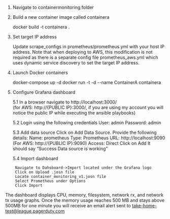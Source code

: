 1. Navigate to containermonitoring folder

2. Build a new container image called containera

	docker build -t containera .

3. Set target IP address

	Update scrape_configs in prometheus/prometheus.yml with your host IP address. Note that when deploying to AWS, this modification is not required as there is a separate config file prometheus_aws.yml which uses dynamic service discovery to set the target IP address.

4. Launch Docker containers

	docker-compose up -d
	docker run -t -d --name ContainerA containera

5. Configure Grafana dashboard

	5.1 In a browser navigate to http://localhost:3000/	       
	(for AWS: http://{PUBLIC IP}:3000/, if you are using my account you will notice the       public IP while executing the ansible playbooks)

	5.2 Login using the following credentials
	    User: admin
	    Password: admin

	5.3 Add data source
	    Click on Add Data Source. Provide the following details:
	        Name: prometheus
	        Type: Prometheus
	        URL: http://localhost:9090  (For AWS: http://{PUBLIC IP}:9090)
	        Access: Direct
            Click on Add
            It should say “Success Data source is working”

	5.4 Import dashboard 

	    Navigate to Dahsboard->Import located under the Grafana logo
	    Click on Upload .josn file
	    Locate container_monitoring_v1.josn file
	    Select Prometheus under Options
	    Click Import

The dashboard displays CPU, memory, filesystem, network rx, and network tx usage graphs. Once the memory usage reaches 500 MB and stays above 500MB for one minute you will receive an email alert sent to take-home-test@league.pagerduty.com 

